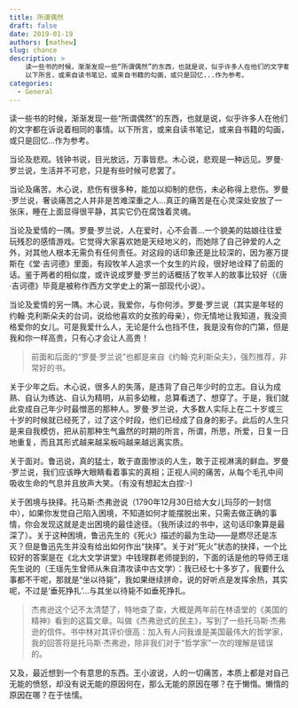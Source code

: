 ```yaml
---
title: 所谓偶然
draft: false
date: 2019-01-19
authors: [mathew]
slug: chance
description: >
    读一些书的时候，渐渐发现一些“所谓偶然”的东西，也就是说，似乎许多人在他们的文字都在诉说着相同的事情。
    以下所言，或来自读书笔记，或来自书籍的勾画，或只是回忆...作为参考。
categories:
  - General
---
```


读一些书的时候，渐渐发现一些“所谓偶然”的东西，也就是说，似乎许多人在他们的文字都在诉说着相同的事情。以下所言，或来自读书笔记，或来自书籍的勾画，或只是回忆...作为参考。

<!-- more -->

当论及悲观。钱钟书说，目光放远，万事皆悲。木心说，悲观是一种远见。罗曼·罗兰说，生活并不可悲，只是有些时候可悲罢了。


当论及痛苦。木心说，悲伤有很多种，能加以抑制的悲伤，未必称得上悲伤。罗曼·罗兰说，奢谈痛苦之人并非是苦难深重之人...真正的痛苦是在心灵深处安放了一张床，睡在上面显得很平静，其实它仍在腐蚀着灵魂。


当论及爱情的一隅。罗曼·罗兰说，人在爱时，心不会善...一个貌美的姑娘往往爱玩残忍的感情游戏。它觉得大家喜欢她是天经地义的，而她除了自己钟爱的人之外，对其他人根本无需负有任何责任。对这段的话印象还是比较深的，因为塞万提斯在《堂·吉诃德》里面，有段牧羊人追求一个女生的片段，很好地诠释了前面的话。鉴于两者的相似度，或许说成罗曼·罗兰的话概括了牧羊人的故事比较好（《唐·吉诃德》毕竟是被称作西方文学史上的第一部现代小说）。


当论及爱情的另一隅。木心说，我爱你，与你何涉。罗曼·罗兰说（其实是年轻的约翰·克利斯朵夫的台词，说给他喜欢的女孩的母亲），你无情地让我知道，我没资格爱你的女儿。可是我爱什么人，无论是什么也挡不住，我是没有你的门第，但是我和你一样高贵，只有心才会让人高贵！
>前面和后面的“罗曼·罗兰说”也都是来自《约翰·克利斯朵夫》，强烈推荐，非常好的书。


关于少年之后。木心说，很多人的失落，是违背了自己年少时的立志。自认为成熟、自认为练达、自认为精明，从前多幼稚，总算看透了、想穿了。于是，我们就此变成自己年少时最憎恶的那种人。罗曼·罗兰说，大多数人实际上在二十岁或三十岁的时候就已经死了，过了这个时段，他们已经成了自身的影子。此后的人生只是来自我模仿，把从前那种生气盎然的时期的所言，所谓，所思，所爱，日复一日地重复，而且其形式越来越呆板吗越来越远离实质。

关于面对。鲁迅说，真的猛士，敢于直面惨淡的人生，敢于正视淋漓的鲜血。罗曼·罗兰说，我们应该睁大眼睛看着事实的真相；正视人间的痛苦，从每个毛孔中间吸收生命的气息并且放声大笑。（有没有想起太白捏:-)


关于困境与抉择。托马斯·杰弗逊说（1790年12月30日给大女儿玛莎的一封信中），如果你发觉自己陷入困境，不知道如何才能摆脱出来，只需去做正确的事情，你会发现这就是走出困境的最佳途径。（我所读过的书中，这句话印象算是最深了）。关于这种困境，鲁迅先生的《死火》描述的最为生动——是燃尽还是冻灭？但是鲁迅先生并没有给出如何作出“抉择”。关于对“死火”状态的抉择，一个比较好的答案是在《北大文学讲堂》中钱理群老师提到的，下面的话是他的导师王瑶先生说的（王瑶先生曾师从朱自清攻读中古文学）：我已经七十多岁了，我要什么事都不干呢，那就是“坐以待毙”，我如果继续拼命，说的好听点是发挥余热，其实呢，不过是‘垂死挣扎’...与其坐以待毙不如垂死挣扎。


>杰弗逊这个记不太清楚了，特地查了查，大概是两年前在林语堂的《美国的精神》看到的这篇文章。叫做《杰弗逊式的民主》，写到了一些托马斯·杰弗逊的信件。书中林对其评价很高：加入有人问我谁是美国最伟大的哲学家，我的回答将是托马斯·杰弗逊，除非我们对于“哲学家”一次的理解是错误的。



又及，最近想到一个有意思的东西。王小波说，人的一切痛苦，本质上都是对自己无能的愤怒，却没有说无能的原因何在，那么无能的原因在哪？在于懒惰。懒惰的原因在哪？在于怯懦。







